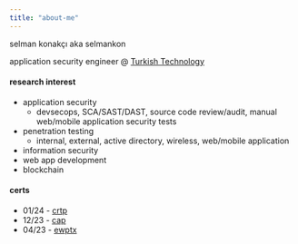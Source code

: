 ```yaml
---
title: "about-me"
---
```


selman konakçı aka selmankon

application security engineer @ [Turkish Technology](https://www.turkishtechnology.com)

#### research interest

* application security
  - devsecops, SCA/SAST/DAST, source code review/audit, manual web/mobile application security tests
* penetration testing
  - internal, external, active directory, wireless, web/mobile application
* information security
* web app development
* blockchain

#### certs

* 01/24 - [crtp](https://www.credential.net/50972f39-b528-4066-8cc2-9f6f4cfe9359)
* 12/23 - [cap](https://www.linkedin.com/feed/update/urn:li:activity:7132665600773898241/) 
* 04/23 - [ewptx](https://verified.elearnsecurity.com/certificates/f077266f-124a-4c39-abce-e7f3cfeb2f8e)


